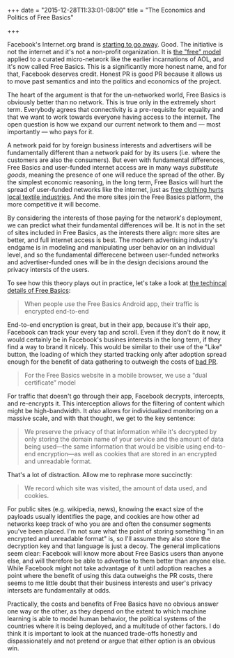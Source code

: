 +++
date = "2015-12-28T11:33:01-08:00"
title = "The Economics and Politics of Free Basics"

+++

Facebook's Internet.org brand is [starting to go away](http://www.wired.com/2015/09/facebook-renames-controversial-internet-org-app/). Good. The initiative is not the internet and it's not a non-profit organization. It is [the "free" model](http://geekandpoke.typepad.com/geekandpoke/2010/12/the-free-model.html) applied to a curated micro-network like the earlier incarnations of AOL, and it's now called Free Basics. This is a significantly more honest name, and for that, Facebook deserves credit. Honest PR is good PR because it allows us to move past semantics and into the politics and economics of the project.

The heart of the argument is that for the un-networked world, Free Basics is obviously better than no network. This is true only in the extremely short term. Everybody agrees that connectivity is a pre-requisite for equality and that we want to work towards everyone having access to the internet. The open question is how we expand our current network to them and — most importantly — who pays for it.

A network paid for by foreign business interests and advertisers will be fundamentally different than a network paid for by its users (i.e. where the customers are also the consumers). But even with fundamental differences, Free Basics and user-funded internet access are in many ways *substitute goods*, meaning the presence of one will reduce the spread of the other. By the simplest economic reasoning, in the long term, Free Basics will hurt the spread of user-funded networks like the internet, just as [free clothing hurts local textile industries](http://www.cnn.com/2013/04/12/business/second-hand-clothes-africa/). And the more sites join the Free Basics platform, the more competitive it will become.

By considering the interests of those paying for the network's deployment, we can predict what their fundamental differences will be. It is not in the set of sites included in Free Basics, as the interests there align: more sites are better, and full internet access is best. The modern advertising industry's endgame is in modeling and manipulating user behavior on an individual level, and so the fundamental differecene between user-funded networks and advertiser-funded ones will be in the design decisions around the privacy intersts of the users.

To see how this theory plays out in practice, let's take a look at [the techincal details of Free Basics](https://developers.facebook.com/docs/internet-org/platform-technical-guidelines):

> When people use the Free Basics Android app, their traffic is encrypted end-to-end

End-to-end encryption is great, but in their app, because it's their app, Facebook can track your every tap and scroll. Even if they don't do it now, it would certainly be in Facebook's busines interests in the long term, if they find a way to brand it nicely. This would be similar to their use of the "Like" button, the loading of which they started tracking only after adoption spread enough for the benefit of data gathering to outweigh the costs of [bad PR](http://jasonlefkowitz.net/2011/10/dont-worry-about-selling-your-privacy-to-facebook-i-already-sold-it-for-you/).

> For the Free Basics website in a mobile browser, we use a “dual certificate” model

For traffic that doesn't go through their app, Facebook decrypts, intercepts, and re-encrypts it. This interception allows for the filtering of content which might be high-bandwidth. It *also* allows for individualized monitoring on a massive scale, and with that thought, we get to the key sentence:

> We preserve the privacy of that information while it's decrypted by only storing the domain name of your service and the amount of data being used—the same information that would be visible using end-to-end encryption—as well as cookies that are stored in an encrypted and unreadable format.

That's a lot of distraction. Allow me to rephrase more succinctly:

> We record which site was visited, the amount of data used, and cookies.

For public sites (e.g. wikipedia, news), knowing the exact size of the payloads usually identifies the page, and cookies are how other ad networks keep track of who you are and often the consumer segments you've been placed. I'm not sure what the point of storing something "in an encrypted and unreadable format" is, so I'll assume they also store the decryption key and that language is just a decoy. The general implications seem clear: Facebook will know more about Free Basics users than anyone else, and will therefore be able to advertise to them better than anyone else. While Facebook might not take advantage of it until adoption reaches a point where the benefit of using this data outweighs the PR costs, there seems to me little doubt that their business interests and user's privacy intersets are fundamentally at odds.

Practically, the costs and benefits of Free Basics have no obvious answer one way or the other, as they depend on the extent to which machine learning is able to model human behavior, the political systems of the countries where it is being deployed, and a multitude of other factors. I do think it is important to look at the nuanced trade-offs honestly and dispassionately and not pretend or argue that either option is an obvious win.